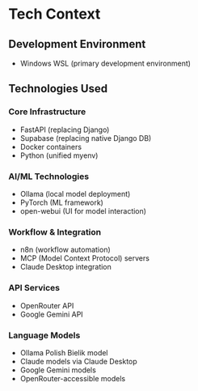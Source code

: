 # Tech Context

## Development Environment
- Windows WSL (primary development environment)

## Technologies Used

### Core Infrastructure
- FastAPI (replacing Django)
- Supabase (replacing native Django DB)
- Docker containers
- Python (unified myenv)

### AI/ML Technologies
- Ollama (local model deployment)
- PyTorch (ML framework)
- open-webui (UI for model interaction)

### Workflow & Integration
- n8n (workflow automation)
- MCP (Model Context Protocol) servers
- Claude Desktop integration

### API Services
- OpenRouter API
- Google Gemini API

### Language Models
- Ollama Polish Bielik model
- Claude models via Claude Desktop
- Google Gemini models
- OpenRouter-accessible models
